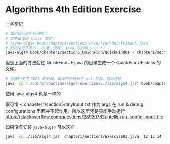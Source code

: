 # Algorithms 4th Edition Exercise

[一些笔记](https://www.notion.so/daolanfler/Math-in-the-book-d3e9880004774af88d37561095ca9752)

```bash
# 如何运行这个代码呢？
# 首先编译出 class 文件：
# javac-algs4 book/chapter1/section5_UnionFind/QuickFindUF.java
# 然后执行下面的：（注意，没有 .java 的后缀！！！！）
java-algs4 book/chapter1/section5_UnionFind/QuickFindUF < chapter1/section5/tinyInput.txt
```

但是上面的方法会在 QuickFindUF.java 的目录生成一个 QuickFindUF.class 的文件。

```bash
# 当我们使用 IDEA 的时候，编译产物放到了 out 目录，可以这样
java -cp "./out/production/algs4-exercises;./lib/algs4.jar" book/chapter1/section5_UnionFind/QuickFindUF < chapter1/section5/tinyInput.txt
```

使用 java-algs4 也是一样的

很可惜 < chapeter1/section5/tinyInput.txt 作为 args 在 run & debug configurations 里面并不起作用，所以这里还是只能手动运行
https://stackoverflow.com/questions/28920762/intellij-run-config-input-file

如果没有安装 `java-algs4` 可以这样 
```bash
java -cp ./lib/algs4.jar  chapter1/section1/Exercise03.java  12 13 14
```
